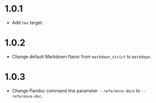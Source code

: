 # 1.0.1

-   Add `tex` target.

# 1.0.2

-   Change default Markdown flavor from `markdown_strict` to `markdown`.

# 1.0.3

-   Change Pandoc command line parameter `--reference-docx` to `--reference-doc`.
